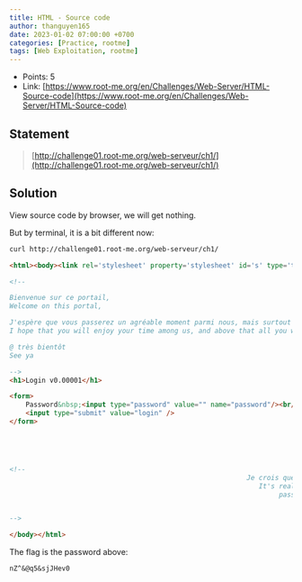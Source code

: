```yaml
---
title: HTML - Source code
author: thanguyen165
date: 2023-01-02 07:00:00 +0700
categories: [Practice, rootme]
tags: [Web Exploitation, rootme]
---
```


* Points: 5
* Link: [https://www.root-me.org/en/Challenges/Web-Server/HTML-Source-code](https://www.root-me.org/en/Challenges/Web-Server/HTML-Source-code)

## Statement

> [http://challenge01.root-me.org/web-serveur/ch1/](http://challenge01.root-me.org/web-serveur/ch1/)

## Solution

View source code by browser, we will get nothing.

But by terminal, it is a bit different now:
```sh
curl http://challenge01.root-me.org/web-serveur/ch1/
```

```html
<html><body><link rel='stylesheet' property='stylesheet' id='s' type='text/css' href='/template/s.css' media='all' /><iframe id='iframe' src='https://www.root-me.org/?page=externe_header'></iframe>

<!--

Bienvenue sur ce portail,
Welcome on this portal,

J'espère que vous passerez un agréable moment parmi nous, mais surtout que vous repartirez plein de choses dans la tête...
I hope that you will enjoy your time among us, and above that all you will leave with lots of things in the head ...

@ très bientôt
See ya

-->
<h1>Login v0.00001</h1>

<form>
    Password&nbsp;<input type="password" value="" name="password"/><br/>
    <input type="submit" value="login" />
</form>





<!--
                                                           Je crois que c'est vraiment trop simple là !
                                                              It's really too easy !
                                                                   password : nZ^&@q5&sjJHev0


-->

</body></html>
```

The flag is the password above:
```
nZ^&@q5&sjJHev0
```
